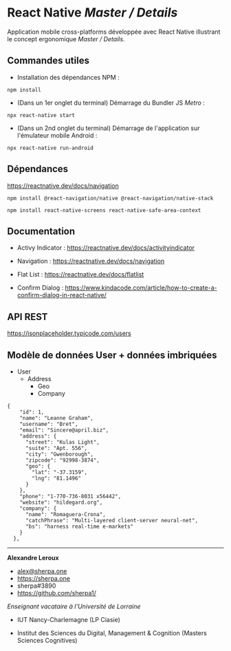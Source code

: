 # React Native _Master / Details_

Application mobile cross-platforms développée avec React Native illustrant le concept ergonomique _Master / Details_.

## Commandes utiles

- Installation des dépendances NPM :

`npm install`

- (Dans un 1er onglet du terminal) Démarrage du Bundler JS _Metro_ :

`npx react-native start`

- (Dans un 2nd onglet du terminal) Démarrage de l'application sur l'émulateur mobile Android :

`npx react-native run-android`

## Dépendances

https://reactnative.dev/docs/navigation

`npm install @react-navigation/native @react-navigation/native-stack`

`npm install react-native-screens react-native-safe-area-context`

## Documentation

- Activy Indicator : https://reactnative.dev/docs/activityindicator

- Navigation : https://reactnative.dev/docs/navigation

- Flat List : https://reactnative.dev/docs/flatlist

- Confirm Dialog : https://www.kindacode.com/article/how-to-create-a-confirm-dialog-in-react-native/

## API REST

https://jsonplaceholder.typicode.com/users

## Modèle de données __User__ + données imbriquées

- User
  - Address
    - Geo
    - Company

```
{
    "id": 1,
    "name": "Leanne Graham",
    "username": "Bret",
    "email": "Sincere@april.biz",
    "address": {
      "street": "Kulas Light",
      "suite": "Apt. 556",
      "city": "Gwenborough",
      "zipcode": "92998-3874",
      "geo": {
        "lat": "-37.3159",
        "lng": "81.1496"
      }
    },
    "phone": "1-770-736-8031 x56442",
    "website": "hildegard.org",
    "company": {
      "name": "Romaguera-Crona",
      "catchPhrase": "Multi-layered client-server neural-net",
      "bs": "harness real-time e-markets"
    }
  },
```

---

__Alexandre Leroux__

- alex@sherpa.one
- https://sherpa.one
- sherpa#3890
- https://github.com/sherpa1/

_Enseignant vacataire à l'Université de Lorraine_

- IUT Nancy-Charlemagne (LP Ciasie)

- Institut des Sciences du Digital, Management & Cognition (Masters Sciences Cognitives)